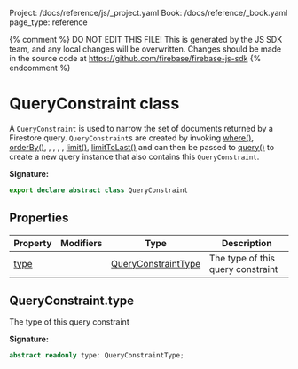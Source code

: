 Project: /docs/reference/js/_project.yaml
Book: /docs/reference/_book.yaml
page_type: reference

{% comment %}
DO NOT EDIT THIS FILE!
This is generated by the JS SDK team, and any local changes will be
overwritten. Changes should be made in the source code at
https://github.com/firebase/firebase-js-sdk
{% endcomment %}

# QueryConstraint class
A `QueryConstraint` is used to narrow the set of documents returned by a Firestore query. `QueryConstraint`<!-- -->s are created by invoking [where()](./firestore_.md#where)<!-- -->, [orderBy()](./firestore_.md#orderby)<!-- -->, , , , , [limit()](./firestore_.md#limit)<!-- -->, [limitToLast()](./firestore_.md#limittolast) and can then be passed to [query()](./firestore_.md#query) to create a new query instance that also contains this `QueryConstraint`<!-- -->.

<b>Signature:</b>

```typescript
export declare abstract class QueryConstraint 
```

## Properties

|  Property | Modifiers | Type | Description |
|  --- | --- | --- | --- |
|  [type](./firestore_.queryconstraint.md#queryconstrainttype) |  | [QueryConstraintType](./firestore_.md#queryconstrainttype) | The type of this query constraint |

## QueryConstraint.type

The type of this query constraint

<b>Signature:</b>

```typescript
abstract readonly type: QueryConstraintType;
```
